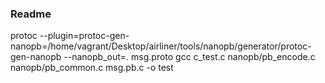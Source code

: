### Readme ###
protoc --plugin=protoc-gen-nanopb=/home/vagrant/Desktop/airliner/tools/nanopb/generator/protoc-gen-nanopb --nanopb_out=. msg.proto
gcc c_test.c nanopb/pb_encode.c nanopb/pb_common.c msg.pb.c -o test
